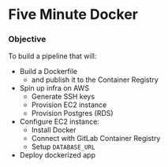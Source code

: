 # Five Minute Docker

### Objective

To build a pipeline that will:

- Build a Dockerfile
    - and publish it to the Container Registry
- Spin up infra on AWS
    - Generate SSH keys
    - Provision EC2 instance
    - Provision Postgres (RDS)
- Configure EC2 instance:
    - Install Docker
    - Connect with GitLab Container Registry
    - Setup `DATABASE_URL`
- Deploy dockerized app
